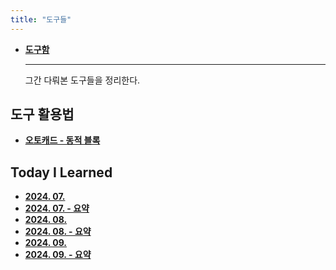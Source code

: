 ```yaml
---
title: "도구들"
---
```


<div class="grid cards" markdown>

- [**도구함**](./toolbox/index.md)

  ***

  그간 다뤄본 도구들을 정리한다.

</div>

## 도구 활용법

<div class="grid cards" markdown>

- [**오토캐드 - 동적 블록**](./dynamic-block/index.md)

</div>

## Today I Learned

<div class="grid cards" markdown>

- [**2024. 07.**](./til/2407.md)
- [**2024. 07. - 요약**](./til/2407-summary.md)
- [**2024. 08.**](./til/2408.md)
- [**2024. 08. - 요약**](./til/2408-summary.md)
- [**2024. 09.**](./til/2409.md)
- [**2024. 09. - 요약**](./til/2409-summary.md)

</div>
